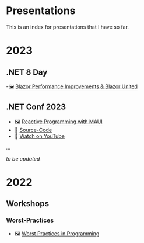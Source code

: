 # Presentations
This is an index for presentations that I have so far.

# 2023
## .NET 8 Day
-🖼️ [Blazor Performance Improvements & Blazor United](https://docs.google.com/presentation/d/1T9ljQI6J1HnxVI5YA62vTqAL1iUjOAPwny8QprcMMtQ/edit?usp=sharing)

## .NET Conf 2023

- 🖼️ [Reactive Programming with MAUI](https://docs.google.com/presentation/d/1qjDwF3gGXqTz1PZqiK1oDeYKbGd4YcQJ_mbiwfSs57w/edit?usp=sharing)
- 📃 [Source-Code](https://github.com/enisn/dotnetconf2023-maui)
- 🔴 [Watch on YouTube](https://www.youtube.com/watch?v=i0EFuRF2u-w)

...

_to be updated_

# 2022
## Workshops

### Worst-Practices
- 🖼️ [Worst Practices in Programming](https://docs.google.com/presentation/d/1oUsuwlGS9tldSGC6ph8gNjdHm5wRfNLDbaz_FeEJuwA/edit?usp=sharing)

